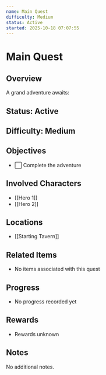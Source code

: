 ```yaml
---
name: Main Quest
difficulty: Medium
status: Active
started: 2025-10-18 07:07:55
---
```


# Main Quest

> 

## Overview
A grand adventure awaits: 

## Status: Active

## Difficulty: Medium

## Objectives
- ⬜ Complete the adventure

## Involved Characters
- [[Hero 1]]
- [[Hero 2]]

## Locations
- [[Starting Tavern]]

## Related Items
- No items associated with this quest

## Progress
- No progress recorded yet

## Rewards
- Rewards unknown

## Notes
No additional notes.